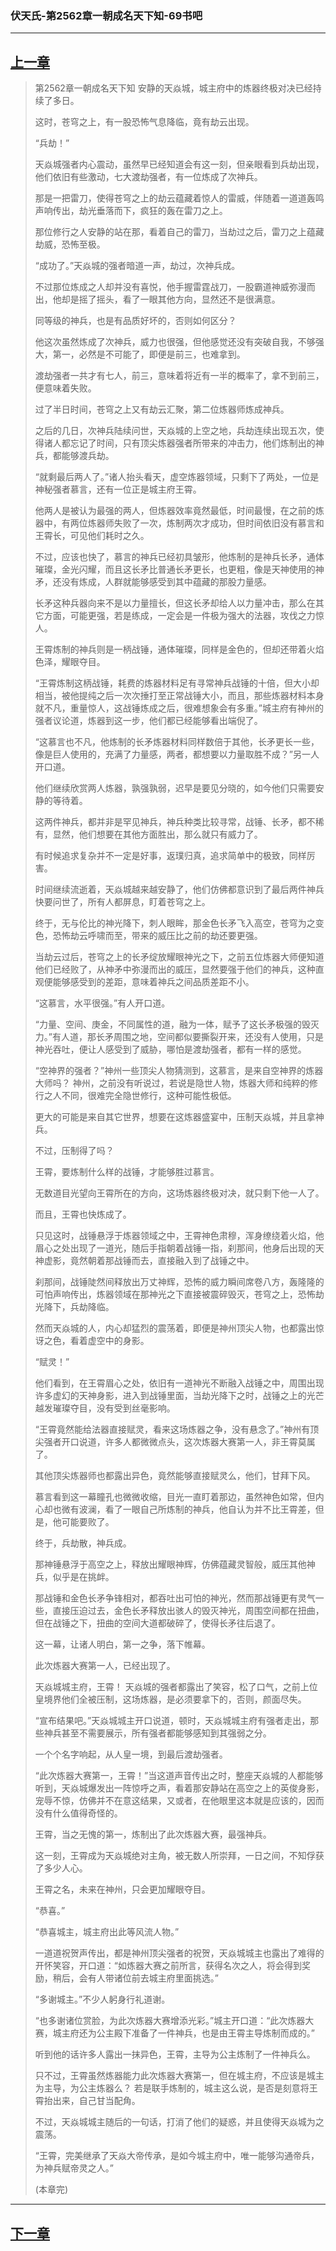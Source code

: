 ### 伏天氏-第2562章一朝成名天下知-69书吧

--------
[上一章](./287f18d967b0df33e7ca741b08e7e68b.md)
--------


>
>
>
>第2562章一朝成名天下知
>安静的天焱城，城主府中的炼器终极对决已经持续了多日。
>
>这时，苍穹之上，有一股恐怖气息降临，竟有劫云出现。
>
>“兵劫！”
>
>天焱城强者内心震动，虽然早已经知道会有这一刻，但亲眼看到兵劫出现，他们依旧有些激动，七大渡劫强者，有一位炼成了次神兵。
>
>那是一把雷刀，使得苍穹之上的劫云蕴藏着惊人的雷威，伴随着一道道轰鸣声响传出，劫光垂落而下，疯狂的轰在雷刀之上。
>
>那位修行之人安静的站在那，看着自己的雷刀，当劫过之后，雷刀之上蕴藏劫威，恐怖至极。
>
>“成功了。”天焱城的强者暗道一声，劫过，次神兵成。
>
>不过那位炼成之人却并没有喜悦，他手握雷霆战刀，一股霸道神威弥漫而出，他却是摇了摇头，看了一眼其他方向，显然还不是很满意。
>
>同等级的神兵，也是有品质好坏的，否则如何区分？
>
>他这次虽然炼成了次神兵，威力也很强，但他感觉还没有突破自我，不够强大，第一，必然是不可能了，即便是前三，也难拿到。
>
>渡劫强者一共才有七人，前三，意味着将近有一半的概率了，拿不到前三，便意味着失败。
>
>过了半日时间，苍穹之上又有劫云汇聚，第二位炼器师炼成神兵。
>
>之后的几日，次神兵陆续问世，天焱城的上空之地，兵劫连续出现五次，使得诸人都忘记了时间，只有顶尖炼器强者所带来的冲击力，他们炼制出的神兵，都能够渡兵劫。
>
>“就剩最后两人了。”诸人抬头看天，虚空炼器领域，只剩下了两处，一位是神秘强者慕言，还有一位正是城主府王霄。
>
>他两人是被认为最强的两人，但炼器效率竟然最低，时间最慢，在之前的炼器中，有两位炼器师失败了一次，炼制两次才成功，但时间依旧没有慕言和王霄长，可见他们耗时之久。
>
>不过，应该也快了，慕言的神兵已经初具皱形，他炼制的是神兵长矛，通体璀璨，金光闪耀，而且这长矛比普通长矛更长，也更粗，像是天神使用的神矛，还没有炼成，人群就能够感受到其中蕴藏的那股力量感。
>
>长矛这种兵器向来不是以力量擅长，但这长矛却给人以力量冲击，那么在其它方面，可能更强，若是练成，一定会是一件极为强大的法器，攻伐之力惊人。
>
>王霄炼制的神兵则是一柄战锤，通体璀璨，同样是金色的，但却还带着火焰色泽，耀眼夺目。
>
>“王霄炼制这柄战锤，耗费的炼器材料足有寻常神兵战锤的十倍，但大小却相当，被他提纯之后一次次捶打至正常战锤大小，而且，那些炼器材料本身就不凡，重量惊人，这战锤炼成之后，很难想象会有多重。”城主府有神州的强者议论道，炼器到这一步，他们都已经能够看出端倪了。
>
>“这慕言也不凡，他炼制的长矛炼器材料同样数倍于其他，长矛更长一些，像是巨人使用的，充满了力量感，两者，都想要以力量取胜不成？”另一人开口道。
>
>他们继续欣赏两人炼器，孰强孰弱，迟早是要见分晓的，如今他们只需要安静的等待着。
>
>这两件神兵，都并非是罕见神兵，神兵种类比较寻常，战锤、长矛，都不稀有，显然，他们想要在其他方面胜出，那么就只有威力了。
>
>有时候追求复杂并不一定是好事，返璞归真，追求简单中的极致，同样厉害。
>
>时间继续流逝着，天焱城越来越安静了，他们仿佛都意识到了最后两件神兵快要问世了，所有人都屏息，盯着苍穹之上。
>
>终于，无与伦比的神光降下，刺人眼眸，那金色长矛飞入高空，苍穹为之变色，恐怖劫云呼啸而至，带来的威压比之前的劫还要更强。
>
>当劫云过后，苍穹之上的长矛绽放耀眼神光之下，之前五位炼器大师便知道他们已经败了，从神矛中弥漫而出的威压，显然要强于他们的神兵，这种直观便能够感受到的差距，意味着神兵之间品质差距不小。
>
>“这慕言，水平很强。”有人开口道。
>
>“力量、空间、庚金，不同属性的道，融为一体，赋予了这长矛极强的毁灭力。”有人道，那长矛周围之地，空间都似要撕裂开来，还没有人使用，只是神光吞吐，便让人感受到了威胁，哪怕是渡劫强者，都有一样的感觉。
>
>“空神界的强者？”神州一些顶尖人物猜测到，这慕言，是来自空神界的炼器大师吗？
>神州，之前没有听说过，若说是隐世人物，炼器大师和纯粹的修行之人不同，很难完全隐世修行，这种可能性极低。
>
>更大的可能是来自其它世界，想要在这炼器盛宴中，压制天焱城，并且拿神兵。
>
>不过，压制得了吗？
>
>王霄，要炼制什么样的战锤，才能够胜过慕言。
>
>无数道目光望向王霄所在的方向，这场炼器终极对决，就只剩下他一人了。
>
>而且，王霄也快炼成了。
>
>只见这时，战锤悬浮于炼器领域之中，王霄神色肃穆，浑身缭绕着火焰，他眉心之处出现了一道光，随后手指朝着战锤一指，刹那间，他身后出现的天神虚影，竟然朝着那战锤而去，直接融入到了战锤之中。
>
>刹那间，战锤陡然间释放出万丈神辉，恐怖的威力瞬间席卷八方，轰隆隆的可怕声响传出，炼器领域在那神光之下直接被震碎毁灭，苍穹之上，恐怖劫光降下，兵劫降临。
>
>然而天焱城的人，内心却猛烈的震荡着，即便是神州顶尖人物，也都露出惊讶之色，看着虚空中的身影。
>
>“赋灵！”
>
>他们看到，在王霄眉心之处，依旧有一道神光不断融入战锤之中，周围出现许多虚幻的天神身影，进入到战锤里面，当劫光降下之时，战锤之上的光芒越发璀璨夺目，没有受到丝毫影响。
>
>“王霄竟然能给法器直接赋灵，看来这场炼器之争，没有悬念了。”神州有顶尖强者开口说道，许多人都微微点头，这次炼器大赛第一人，非王霄莫属了。
>
>其他顶尖炼器师也都露出异色，竟然能够直接赋灵么，他们，甘拜下风。
>
>慕言看到这一幕瞳孔也微微收缩，目光一直盯着那边，虽然神色如常，但内心却也微有波澜，看了一眼自己所炼制的神兵，他自认为并不比王霄差，但是，他可能要败了。
>
>终于，兵劫散，神兵成。
>
>那神锤悬浮于高空之上，释放出耀眼神辉，仿佛蕴藏灵智般，威压其他神兵，似乎是在挑衅。
>
>那战锤和金色长矛争锋相对，都吞吐出可怕的神光，然而那战锤更有灵气一些，直接压迫过去，金色长矛释放出骇人的毁灭神光，周围空间都在扭曲，但在战锤之下，扭曲的空间大道都破碎了，使得长矛往后退了。
>
>这一幕，让诸人明白，第一之争，落下帷幕。
>
>此次炼器大赛第一人，已经出现了。
>
>天焱城城主府，王霄！
>天焱城的强者都露出了笑容，松了口气，之前上位皇境界他们全被压制，这场炼器，是必须要拿下的，否则，颜面尽失。
>
>“宣布结果吧。”天焱城城主开口说道，顿时，天焱城城主府有强者走出，那些神兵甚至不需要展示，所有强者都能够感知到其强弱之分。
>
>一个个名字响起，从人皇一境，到最后渡劫强者。
>
>“此次炼器大赛第一，王霄！”当这道声音传出之时，整座天焱城的人都能够听到，天焱城爆发出一阵惊呼之声，看着那安静站在高空之上的英俊身影，宠辱不惊，仿佛并不在意这结果，又或者，在他眼里这本就是应该的，因而没有什么值得奇怪的。
>
>王霄，当之无愧的第一，炼制出了此次炼器大赛，最强神兵。
>
>这一刻，王霄成为天焱城绝对主角，被无数人所崇拜，一日之间，不知俘获了多少人心。
>
>王霄之名，未来在神州，只会更加耀眼夺目。
>
>“恭喜。”
>
>“恭喜城主，城主府出此等风流人物。”
>
>一道道祝贺声传出，都是神州顶尖强者的祝贺，天焱城城主也露出了难得的开怀笑容，开口道：“如炼器大赛之前所言，获得名次之人，将会得到奖励，稍后，会有人带诸位前去城主府里面挑选。”
>
>“多谢城主。”不少人躬身行礼道谢。
>
>“也多谢诸位赏脸，为此次炼器大赛增添光彩。”城主开口道：“此次炼器大赛，城主府还为公主殿下准备了一件神兵，也是由王霄主导炼制而成的。”
>
>听到他的话许多人露出一抹异色，王霄，主导为公主炼制了一件神兵么。
>
>只不过，王霄虽然炼器能力此次炼器大赛第一，但在城主府，不应该是城主为主导，为公主炼器么？
>若是联手炼制的，城主这么说，是否是刻意将王霄抬出来，自己甘当配角。
>
>不过，天焱城城主随后的一句话，打消了他们的疑惑，并且使得天焱城为之震荡。
>
>“王霄，完美继承了天焱大帝传承，是如今城主府中，唯一能够沟通帝兵，为神兵赋帝灵之人。”
>
>(本章完)
>
>

--------
[下一章](./6ee50f480b3687117484ce98bdc8d5f4.md)
--------
